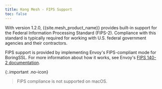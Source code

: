 ```yaml
---
title: Kong Mesh - FIPS Support
toc: false
---
```


With version 1.2.0, {{site.mesh_product_name}} provides built-in support for the Federal Information Processing Standard (FIPS-2). Compliance with this standard is typically required for working with U.S. federal government agencies and their contractors.

FIPS support is provided by implementing Envoy's FIPS-compliant mode for BoringSSL. For more information about how it works, see Envoy's [FIPS 140-2 documentation](https://www.envoyproxy.io/docs/envoy/latest/intro/arch_overview/security/ssl#fips-140-2).

{:.important .no-icon}
> FIPS compliance is not supported on macOS.
